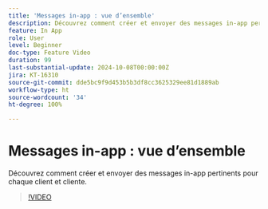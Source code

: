 ```yaml
---
title: 'Messages in-app : vue d’ensemble'
description: Découvrez comment créer et envoyer des messages in-app pertinents pour chaque client et cliente.
feature: In App
role: User
level: Beginner
doc-type: Feature Video
duration: 99
last-substantial-update: 2024-10-08T00:00:00Z
jira: KT-16310
source-git-commit: dde5bc9f9d453b5b3df8cc3625329ee81d1889ab
workflow-type: ht
source-wordcount: '34'
ht-degree: 100%

---
```



# Messages in-app : vue d’ensemble

Découvrez comment créer et envoyer des messages in-app pertinents pour chaque client et cliente.

>[!VIDEO](https://video.tv.adobe.com/v/3432677/?learn=on)
